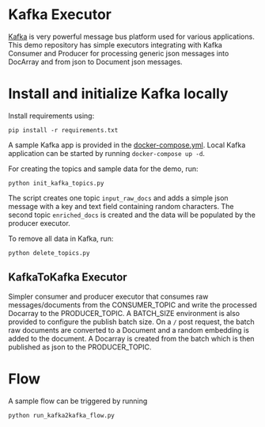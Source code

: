 # Kafka Executor
[Kafka](https://kafka.apache.org) is very powerful message bus platform used for various applications. This demo repository has simple executors integrating with 
Kafka Consumer and Producer for processing generic json messages into DocArray and from json to Document json messages.

# Install and initialize Kafka locally

Install requirements using:
```shell
pip install -r requirements.txt
```

A sample Kafka app is provided in the [docker-compose.yml](docker-compose.yml). Local Kafka application can be started by running `docker-compose up -d`.

For creating the topics and sample data for the demo, run:
```shell
python init_kafka_topics.py
```

The script creates one topic `input_raw_docs` and adds a simple json message with a key and text field containing random characters. The second topic `enriched_docs` is created and the data will be populated by the producer executor.

To remove all data in Kafka, run:
```shell
python delete_topics.py
```

## KafkaToKafka Executor

Simpler consumer and producer executor that consumes raw messages/documents from the CONSUMER_TOPIC and write the processed Docarray to the PRODUCER_TOPIC. A BATCH_SIZE environment is also provided to configure the publish batch size. On a `/` post request, the batch raw documents are converted to a Document and a random embedding is added to the document. A Docarray is created from the batch which is then published as json to the PRODUCER_TOPIC.

# Flow

A sample flow can be triggered by running

```shell
python run_kafka2kafka_flow.py
```